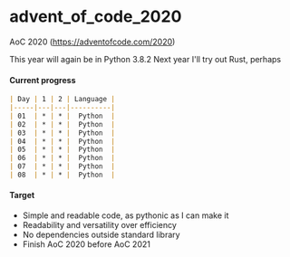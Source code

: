 # advent_of_code_2020
AoC 2020 (https://adventofcode.com/2020)

This year will again be in Python 3.8.2
Next year I'll try out Rust, perhaps

#### Current progress


```markdown
| Day | 1 | 2 | Language |
|-----|---|---|----------|
| 01  | * | * |  Python  |
| 02  | * | * |  Python  |
| 03  | * | * |  Python  |
| 04  | * | * |  Python  |
| 05  | * | * |  Python  |
| 06  | * | * |  Python  |
| 07  | * | * |  Python  |
| 08  | * | * |  Python  |
```


#### Target
* Simple and readable code, as pythonic as I can make it
* Readability and versatility over efficiency
* No dependencies outside standard library
* Finish AoC 2020 before AoC 2021